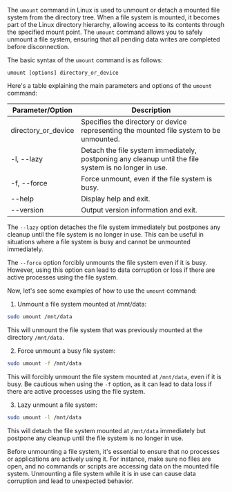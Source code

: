 The `umount` command in Linux is used to unmount or detach a mounted file system from the directory tree. When a file system is mounted, it becomes part of the Linux directory hierarchy, allowing access to its contents through the specified mount point. The `umount` command allows you to safely unmount a file system, ensuring that all pending data writes are completed before disconnection.

The basic syntax of the `umount` command is as follows:

```
umount [options] directory_or_device
```

Here's a table explaining the main parameters and options of the `umount` command:

| Parameter/Option | Description                                                                                             |
|------------------|---------------------------------------------------------------------------------------------------------|
| directory_or_device | Specifies the directory or device representing the mounted file system to be unmounted.              |
| -l, --lazy       | Detach the file system immediately, postponing any cleanup until the file system is no longer in use.  |
| -f, --force      | Force unmount, even if the file system is busy.                                                         |
| --help           | Display help and exit.                                                                                |
| --version        | Output version information and exit.                                                                  |

The `--lazy` option detaches the file system immediately but postpones any cleanup until the file system is no longer in use. This can be useful in situations where a file system is busy and cannot be unmounted immediately.

The `--force` option forcibly unmounts the file system even if it is busy. However, using this option can lead to data corruption or loss if there are active processes using the file system.

Now, let's see some examples of how to use the `umount` command:

1. Unmount a file system mounted at /mnt/data:

```bash
sudo umount /mnt/data
```

This will unmount the file system that was previously mounted at the directory `/mnt/data`.

2. Force unmount a busy file system:

```bash
sudo umount -f /mnt/data
```

This will forcibly unmount the file system mounted at `/mnt/data`, even if it is busy. Be cautious when using the `-f` option, as it can lead to data loss if there are active processes using the file system.

3. Lazy unmount a file system:

```bash
sudo umount -l /mnt/data
```

This will detach the file system mounted at `/mnt/data` immediately but postpone any cleanup until the file system is no longer in use.

Before unmounting a file system, it's essential to ensure that no processes or applications are actively using it. For instance, make sure no files are open, and no commands or scripts are accessing data on the mounted file system. Unmounting a file system while it is in use can cause data corruption and lead to unexpected behavior.

